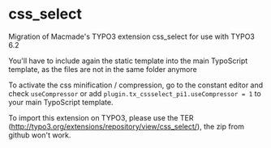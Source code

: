 css_select
==========

Migration of Macmade's TYPO3 extension css_select for use with TYPO3 6.2

You'll have to include again the static template into the main TypoScript template, as the files are not in the same folder anymore

To activate the css minification / compression, go to the constant editor and check ```useCompressor``` or add ```plugin.tx_cssselect_pi1.useCompressor = 1``` to your main TypoScript template.

To import this extension on TYPO3, please use the TER (http://typo3.org/extensions/repository/view/css_select/), the zip from github won't work.